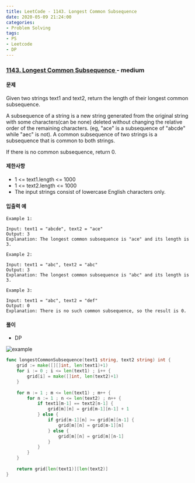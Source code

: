 ```yaml
---
title: LeetCode - 1143. Longest Common Subsequence
date: 2020-05-09 21:24:00
categories:
- Problem Solving
tags:
- PS
- Leetcode
- DP
---
```


### [ 1143. Longest Common Subsequence ](https://leetcode.com/problems/longest-common-subsequence/) - medium

#### 문제

Given two strings text1 and text2, return the length of their longest common subsequence.

A subsequence of a string is a new string generated from the original string with some characters(can be none) deleted without changing the relative order of the remaining characters. (eg, "ace" is a subsequence of "abcde" while "aec" is not). A common subsequence of two strings is a subsequence that is common to both strings.

If there is no common subsequence, return 0.

#### 제한사항

- 1 <= text1.length <= 1000
- 1 <= text2.length <= 1000
- The input strings consist of lowercase English characters only.

#### 입출력 예

```
Example 1:

Input: text1 = "abcde", text2 = "ace" 
Output: 3  
Explanation: The longest common subsequence is "ace" and its length is 3.
```

```
Example 2:

Input: text1 = "abc", text2 = "abc"
Output: 3
Explanation: The longest common subsequence is "abc" and its length is 3.
```

```
Example 3:

Input: text1 = "abc", text2 = "def"
Output: 0
Explanation: There is no such common subsequence, so the result is 0.
```

#### 풀이

- DP

![example](https://assets.leetcode.com/users/votrubac/image_1564691262.png)

```go
func longestCommonSubsequence(text1 string, text2 string) int {
    grid := make([][]int, len(text1)+1)
    for i := 0 ; i <= len(text1) ; i++ {
        grid[i] = make([]int, len(text2)+1)
    }
    
    for m := 1 ; m <= len(text1) ; m++ {
        for n := 1 ; n <= len(text2) ; n++ {
            if text1[m-1] == text2[n-1] {
                grid[m][n] = grid[m-1][n-1] + 1
            } else {                
                if grid[m-1][n] >= grid[m][n-1] {
                    grid[m][n] = grid[m-1][n]
                } else {
                    grid[m][n] = grid[m][n-1]                    
                }
            }
        }
    }
    
    return grid[len(text1)][len(text2)]
}
```
